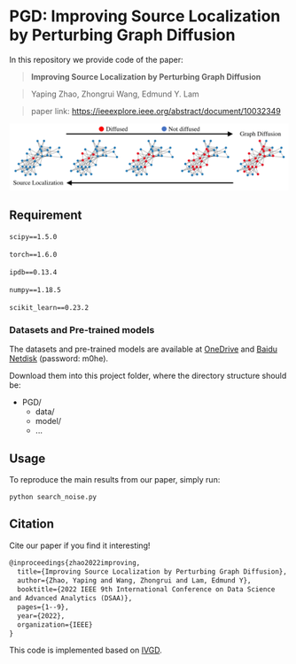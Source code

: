 # PGD: Improving Source Localization by Perturbing Graph Diffusion

In this repository we provide code of the paper:
> **Improving Source Localization by Perturbing Graph Diffusion**

> Yaping Zhao, Zhongrui Wang, Edmund Y. Lam

> paper link: https://ieeexplore.ieee.org/abstract/document/10032349

<p align="center">
<img src="teaser.jpg">
</p>

## Requirement
```
scipy==1.5.0

torch==1.6.0

ipdb==0.13.4

numpy==1.18.5

scikit_learn==0.23.2
```

### Datasets and Pre-trained models
The datasets and pre-trained models are available at [OneDrive](https://connecthkuhk-my.sharepoint.com/:f:/g/personal/zhaoyp_connect_hku_hk/EsxXVLR0NddHtf7ieAV__gABBy65h4pWEpUOIg6YF7Jzkw?e=Mh3zg1) 
and [Baidu Netdisk](https://pan.baidu.com/s/1Y4fJDquiE8GZJIvTsdScZA) (password: m0he).

Download them into this project folder, where the directory structure should be:
- PGD/
    - data/
    - model/
    - ...

## Usage
To reproduce the main results from our paper, simply run:
```
python search_noise.py
```

## Citation
Cite our paper if you find it interesting!
```
@inproceedings{zhao2022improving,
  title={Improving Source Localization by Perturbing Graph Diffusion},
  author={Zhao, Yaping and Wang, Zhongrui and Lam, Edmund Y},
  booktitle={2022 IEEE 9th International Conference on Data Science and Advanced Analytics (DSAA)},
  pages={1--9},
  year={2022},
  organization={IEEE}
}
```

This code is implemented based on [IVGD](https://github.com/xianggebenben/IVGD).
